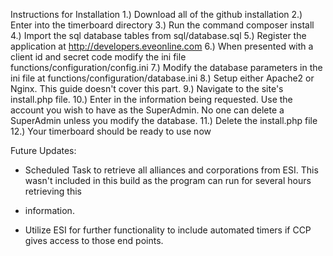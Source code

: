 Instructions for Installation
1.)  Download all of the github installation
2.)  Enter into the timerboard directory
3.)  Run the command composer install
4.)  Import the sql database tables from sql/database.sql
5.)  Register the application at http://developers.eveonline.com
6.)  When presented with a client id and secret code modify the ini file functions/configuration/config.ini
7.)  Modify the database parameters in the ini file at functions/configuration/database.ini
8.)  Setup either Apache2 or Nginx.  This guide doesn't cover this part.
9.)  Navigate to the site's install.php file.
10.) Enter in the information being requested.  Use the account you wish to have as the SuperAdmin.  No one can delete a SuperAdmin unless you modify the database.
11.) Delete the install.php file
12.) Your timerboard should be ready to use now

Future Updates:
- Scheduled Task to retrieve all alliances and corporations from ESI.  This wasn't included in this build as the program can run for several hours retrieving this
- information.

- Utilize ESI for further functionality to include automated timers if CCP gives access to those end points.